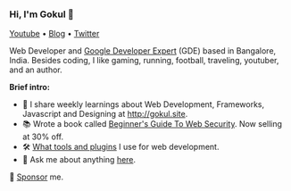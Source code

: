 ### Hi, I'm Gokul 👋

[Youtube](https://bit.ly/SubscribeToGokul) • [Blog](https://gokul.site) • [Twitter](https://twitter.com/gokul_i)

Web Developer and [Google Developer Expert](https://developers.google.com/community/experts/directory/profile/profile-gokulakrishnan_kalaikovan) (GDE) based in Bangalore, India. Besides coding, I like gaming, running, football, traveling, youtuber, and an author.

**Brief intro:**

- 📩 I share weekly learnings about Web Development, Frameworks, Javascript and Designing at http://gokul.site.
- 📚 Wrote a book called [Beginner's Guide To Web Security](https://gokul.site/book). Now selling at 30% off.
- 🛠 [What tools and plugins](http://gokul.site/uses) I use for web development.
- 💬 Ask me about anything [here](https://github.com/gokulkrishh/gokulkrishh/issues).

🔗 [Sponsor](https://www.paypal.me/gokulkrishh) me.
